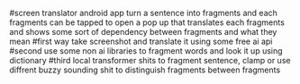 #screen translator
android app
turn a sentence into fragments and each fragments can be tapped to open a pop up that translates each fragments
and shows some sort of dependency between fragments and what they mean
#first way
take screenshot and translate it using some free ai api
#second
use some non ai libraries to fragment words and look it up using dictionary 
#third
local transformer shits to fragment sentence, clamp or use diffrent buzzy sounding shit to distinguish fragments between fragments 
